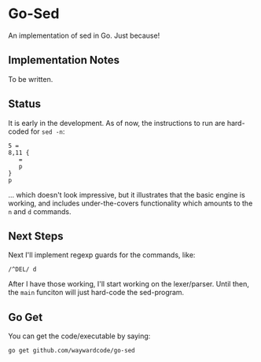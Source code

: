 # Go-Sed 

An implementation of sed in Go.  Just because!


## Implementation Notes

To be written.

## Status

It is early in the development.  As of now, the instructions to run are hard-coded for `sed -n`:

    5 =
    8,11 {
       =
       p
    }
    p

... which doesn't look impressive, but it illustrates that the basic engine
is working, and includes under-the-covers functionality which amounts to the
`n` and `d` commands.


## Next Steps

Next I'll implement regexp guards for the commands, like:

    /^DEL/ d

After I have those working, I'll start working on the lexer/parser. Until then, the 
`main` funciton will just hard-code the sed-program. 


## Go Get

You can get the code/executable by saying:

    go get github.com/waywardcode/go-sed


